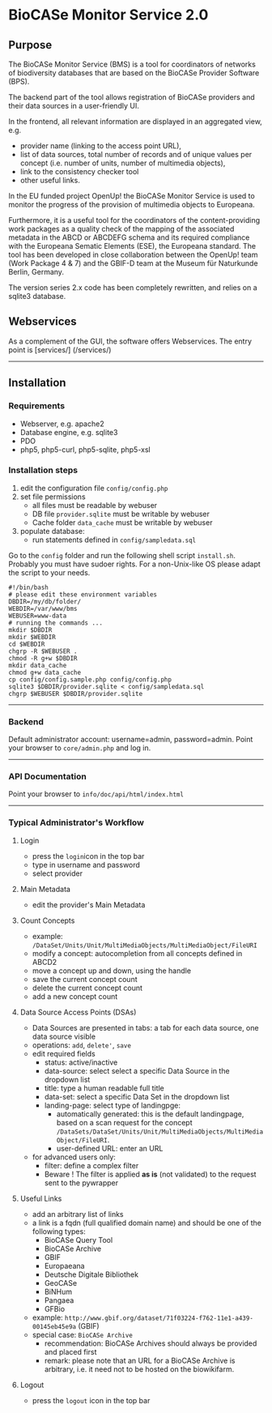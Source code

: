 
#  BioCASe Monitor Service 2.0


## Purpose

The BioCASe Monitor Service (BMS) is a tool for coordinators of networks of biodiversity databases 
that are based on the BioCASe Provider Software (BPS). 

The backend part of the tool 
allows registration of BioCASe providers and their data sources in a user-friendly UI.

In the frontend, all relevant information are displayed in an aggregated view, e.g.
- provider name (linking to the access point URL), 
- list of data sources, total number of records and of unique values per concept 
(i.e. number of units, number of multimedia objects), 
- link to the consistency checker tool
- other useful links.

In the EU funded project OpenUp! the BioCASe Monitor Service is used 
to monitor the progress of the provision of multimedia objects to Europeana. 

Furthermore, it is a useful tool for the coordinators of the content-providing work packages 
as a quality check of the mapping of the associated metadata in the ABCD or ABCDEFG schema 
and its required compliance with the Europeana Sematic Elements (ESE), the Europeana standard. 
The tool has been developed in close collaboration between the OpenUp! team (Work Package 4 & 7) 
and the GBIF-D team at the Museum für Naturkunde Berlin, Germany.

The version series 2.x code has been completely rewritten, and relies on a sqlite3 database.

## Webservices

As a complement of the GUI, the software offers Webservices. The entry point is [services/] (/services/)

_______________________________________

## Installation


### Requirements
- Webserver, e.g. apache2
- Database engine, e.g. sqlite3 
- PDO
- php5, php5-curl, php5-sqlite, php5-xsl


### Installation steps
1. edit the configuration file `config/config.php`
2. set file permissions
    - all files must be readable by webuser
    - DB file `provider.sqlite` must be writable by webuser
    - Cache folder `data_cache` must be writable by webuser   
3. populate database: 
    - run statements defined in `config/sampledata.sql`  

Go to the `config` folder and run the following shell script `install.sh`.
Probably you must have sudoer rights. 
For a non-Unix-like OS please adapt the script to your needs.

    #!/bin/bash
    # please edit these environment variables
    DBDIR=/my/db/folder/
    WEBDIR=/var/www/bms
    WEBUSER=www-data
    # running the commands ...
    mkdir $DBDIR
    mkdir $WEBDIR
    cd $WEBDIR
    chgrp -R $WEBUSER .
    chmod -R g+w $DBDIR
    mkdir data_cache
    chmod g+w data_cache
    cp config/config.sample.php config/config.php
    sqlite3 $DBDIR/provider.sqlite < config/sampledata.sql
    chgrp $WEBUSER $DBDIR/provider.sqlite

_______________________________________
    
### Backend

Default administrator account: username=admin, password=admin.
Point your browser to `core/admin.php` and log in.


_______________________________________

### API Documentation

Point your browser to `info/doc/api/html/index.html`

_______________________________________


### Typical Administrator's Workflow



1. Login 

    * press the `login`icon in the top bar
    * type in username and password
    * select provider

2. Main Metadata 

    * edit the provider's Main Metadata

3. Count Concepts 

    * example: `/DataSet/Units/Unit/MultiMediaObjects/MultiMediaObject/FileURI`
    * modify a concept: autocompletion from all concepts defined in ABCD2
    * move a concept up and down, using the handle
    * save the current concept count
    * delete the current concept count
    * add a new concept count

4. Data Source Access Points (DSAs) 

    * Data Sources are presented in tabs: a tab for each data source, one data source visible
    * operations: `add`, `delete'`, `save`
    * edit required fields
        * status: active/inactive
        * data-source: select select a specific Data Source in the dropdown list
        * title: type a human readable full title
        * data-set: select a specific Data Set in the dropdown list
        * landing-page: select type of landingpge:
            * automatically generated: this is the default landingpage, based on a scan request for the concept `/DataSets/DataSet/Units/Unit/MultiMediaObjects/MultiMediaObject/FileURI`. 
            * user-defined URL: enter an URL
    * for advanced users only:
        * filter: define a complex filter
        * Beware ! The filter is applied **as is** (not validated) to the request sent to the pywrapper

5. Useful Links 

    * add an arbitrary list of links
    * a link is a fqdn (full qualified domain name) and should be one of the following types:
        * BioCASe Query Tool
        * BioCASe Archive
        * GBIF
        * Europaeana
        * Deutsche Digitale Bibliothek
        * GeoCASe
        * BiNHum
        * Pangaea
        * GFBio
    * example: `http://www.gbif.org/dataset/71f03224-f762-11e1-a439-00145eb45e9a` (GBIF)
    * special case: `BioCASe Archive`
        * recommendation: BioCASe Archives should always be provided and placed first
        * remark: please note that an URL for a BioCASe Archive is arbitrary, i.e. it need not to be hosted on the biowikifarm.

6. Logout

    * press the `logout` icon in the top bar
